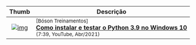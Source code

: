 

| Thumb | Descrição |
| :-: | --- |
| [![img](https://img.youtube.com/vi/pDBnCDuL-dc/default.jpg)](https://www.youtube.com/watch?v=pDBnCDuL-dc) | <sup>[Bóson Treinamentos]</sup><br>[__Como instalar e testar o Python 3.9 no Windows 10__](https://www.youtube.com/watch?v=pDBnCDuL-dc)<br><sub>(7:39, YouTube, Abr/2021)</sub>

<br>
